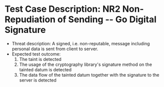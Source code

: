 # Test Case Description: NR2 Non-Repudiation of Sending -- Go Digital Signature
- Threat description: A signed, i.e. non-reputable, message including personal data is sent from client to server.
- Expected test outcome: 
  1. The taint is detected
  2. The usage of the cryptography library's signature method on the tainted datum is detected
  3. The data flow of the tainted datum together with the signature to the server is detected
  